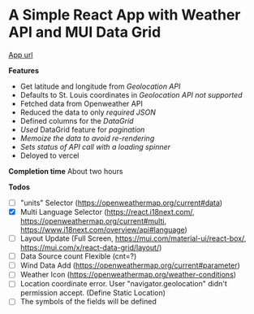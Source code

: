 # A Simple React App with Weather API and MUI Data Grid

[App url](https://react-weather-app-five-phi.vercel.app/)

**Features**

 - Get latitude and longitude from _Geolocation API_
 - Defaults to St. Louis coordinates in _Geolocation API not supported_
 - Fetched data from Openweather API
 - Reduced the data to only _required JSON_
 - Defined columns for the _DataGrid_
 - _Used_ DataGrid feature for _pagination_
 - _Memoize the data to avoid re-rendering_
 - _Sets status of API call with a loading spinner_
 - Deloyed to vercel 

**Completion time**
About two hours

**Todos**
- [ ] "units" Selector (https://openweathermap.org/current#data)
- [x] Multi Language Selector (https://react.i18next.com/, https://openweathermap.org/current#multi, https://www.i18next.com/overview/api#language)
- [ ] Layout Update (Full Screen, https://mui.com/material-ui/react-box/, https://mui.com/x/react-data-grid/layout/)
- [ ] Data Source count Flexible (cnt=?)
- [ ] Wind Data Add (https://openweathermap.org/current#parameter)
- [ ] Weather Icon (https://openweathermap.org/weather-conditions)
- [ ] Location coordinate error. User "navigator.geolocation" didn't permission accept. (Define Static Location)
- [ ] The symbols of the fields will be defined
